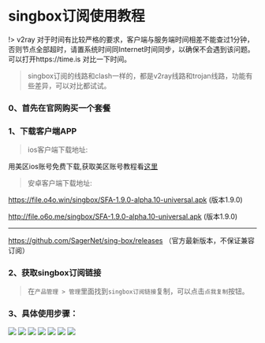 # singbox订阅使用教程

!> v2ray 对于时间有比较严格的要求，客户端与服务端时间相差不能查过1分钟，否则节点全部超时，请置系统时间同Internet时间同步，以确保不会遇到该问题。可以打开https://time.is 对比一下时间。

>singbox订阅的线路和clash一样的，都是v2ray线路和trojan线路，功能有些差异，可以对比都试试。

### 0、首先在官网购买一个套餐


### 1、下载客户端APP


> ios客户端下载地址: 

用美区ios账号免费下载,获取美区账号教程看[这里](/ssr/ios.md)

> 安卓客户端下载地址: 

https://file.o4o.win/singbox/SFA-1.9.0-alpha.10-universal.apk (版本1.9.0)

http://file.o6o.me/singbox/SFA-1.9.0-alpha.10-universal.apk (版本1.9.0)

---

https://github.com/SagerNet/sing-box/releases （官方最新版本，不保证兼容订阅）


### 2、获取singbox订阅链接
> 在`产品管理 > 管理`里面找到`singbox订阅链接`复制，可以点击`点我复制`按钮。

### 3、具体使用步骤：

![](/img/singboxios/s1.png)
![](/img/singboxios/s2.png)
![](/img/singboxios/s3.png)
![](/img/singboxios/s4.png)
![](/img/singboxios/s5.png)
![](/img/singboxios/s6.png)
![](/img/singboxios/s7.png)

